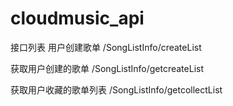 # cloudmusic_api
接口列表
用户创建歌单 /SongListInfo/createList

获取用户创建的歌单  /SongListInfo/getcreateList

获取用户收藏的歌单列表 /SongListInfo/getcollectList





